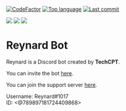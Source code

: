 [![CodeFactor](https://www.codefactor.io/repository/github/techcpt/reynard-discordjsbot/badge)](https://www.codefactor.io/repository/github/techcpt/reynard-discordjsbot)
[![Top language](https://img.shields.io/github/languages/top/TechCPT/reynard-discordjsbot)](https://github.com/TechCPT/reynard-discordjsbot)
[![Last commit](https://img.shields.io/github/last-commit/TechCPT/reynard-discordjsbot)](https://github.com/TechCPT/reynard-discordjsbot)

[![](https://tokei.rs/b1/github/TechCPT/reynard-discordjsbot?category=lines)](https://github.com/TechCPT/reynard-discordjsbot) 
[![](https://tokei.rs/b1/github/TechCPT/reynard-discordjsbot?category=code)](https://github.com/TechCPT/reynard-discordjsbot) 
[![](https://tokei.rs/b1/github/TechCPT/reynard-discordjsbot?category=files)](https://github.com/TechCPT/reynard-discordjsbot)


# Reynard Bot

Reynard is a Discord bot created by <b>TechCPT</b>. 

You can invite the bot [here](https://discord.com/api/oauth2/authorize?client_id=790288591455518730&permissions=8&scope=bot).

You can join the support server [here](https://discord.gg/heHzCu3mx8).

Username: Reynard#1017 </br>
ID: <@789897181724409868>

